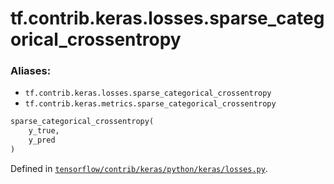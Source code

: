<div itemscope itemtype="http://developers.google.com/ReferenceObject">
<meta itemprop="name" content="tf.contrib.keras.losses.sparse_categorical_crossentropy" />
</div>

# tf.contrib.keras.losses.sparse_categorical_crossentropy

### Aliases:

* `tf.contrib.keras.losses.sparse_categorical_crossentropy`
* `tf.contrib.keras.metrics.sparse_categorical_crossentropy`

``` python
sparse_categorical_crossentropy(
    y_true,
    y_pred
)
```



Defined in [`tensorflow/contrib/keras/python/keras/losses.py`](https://www.tensorflow.org/code/tensorflow/contrib/keras/python/keras/losses.py).

